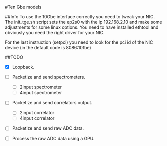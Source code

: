 #Ten Gbe models

##Info
To use the 10Gbe interface correctly you need to tweak your NIC. The init_tge.sh script sets the ep2s0 with the ip 192.168.2.10 and make some adjustments for some linux options. You need to have installed ethtool and obviously you need the right driver for your NIC.

For the last instruction (setpci) you need to look for the pci id of the NIC device (in the default code is 8086:10fbe)

##TODO
- [x] Loopback.
- [ ] Packetize and send spectrometers.
    - [ ] 2input spectrometer
    - [ ] 4input spectrometer
- [ ] Packetize and send correlators output.
    - [ ] 2input correlator
    - [ ] 4input correlator
- [ ] Packetize and send raw ADC data. 
- [ ] Process the raw ADC data using a GPU.

